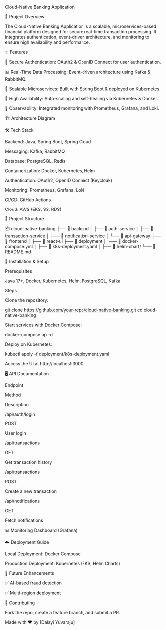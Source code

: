 Cloud-Native Banking Application

📌 Project Overview

The Cloud-Native Banking Application is a scalable, microservices-based financial platform designed for secure real-time transaction processing. It integrates authentication, event-driven architecture, and monitoring to ensure high availability and performance.

✨ Features

🔐 Secure Authentication: OAuth2 & OpenID Connect for user authentication.

📊 Real-Time Data Processing: Event-driven architecture using Kafka & RabbitMQ.

🚀 Scalable Microservices: Built with Spring Boot & deployed on Kubernetes.

🔄 High Availability: Auto-scaling and self-healing via Kubernetes & Docker.

📡 Observability: Integrated monitoring with Prometheus, Grafana, and Loki.

🏗️ Architecture Diagram



🛠️ Tech Stack

Backend: Java, Spring Boot, Spring Cloud

Messaging: Kafka, RabbitMQ

Database: PostgreSQL, Redis

Containerization: Docker, Kubernetes, Helm

Authentication: OAuth2, OpenID Connect (Keycloak)

Monitoring: Prometheus, Grafana, Loki

CI/CD: GitHub Actions

Cloud: AWS (EKS, S3, RDS)

📂 Project Structure

📦 cloud-native-banking
├── 📂 backend
│   ├── 📂 auth-service
│   ├── 📂 transaction-service
│   ├── 📂 notification-service
│   └── 📂 api-gateway
├── 📂 frontend
│   ├── 📂 react-ui
├── 📂 deployment
│   ├── 📜 docker-compose.yml
│   ├── 📜 k8s-deployment.yaml
│   ├── 📜 helm-chart/
└── 📜 README.md

🚀 Installation & Setup

Prerequisites

Java 17+, Docker, Kubernetes, Helm, PostgreSQL, Kafka

Steps

Clone the repository:

git clone https://github.com/your-repo/cloud-native-banking.git
cd cloud-native-banking

Start services with Docker Compose:

docker-compose up -d

Deploy on Kubernetes:

kubectl apply -f deployment/k8s-deployment.yaml

Access the UI at http://localhost:3000

🖥️ API Documentation

Endpoint

Method

Description

/api/auth/login

POST

User login

/api/transactions

GET

Get transaction history

/api/transactions

POST

Create a new transaction

/api/notifications

GET

Fetch notifications

📊 Monitoring Dashboard (Grafana)



☁️ Deployment Guide

Local Deployment: Docker Compose

Production Deployment: Kubernetes (EKS, Helm Charts)

🎯 Future Enhancements

✅ AI-based fraud detection

✅ Multi-region deployment

🤝 Contributing

Fork the repo, create a feature branch, and submit a PR.

Made with ❤️ by [Dalayi Yuvaraju]